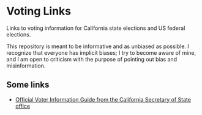 # Voting Links

Links to voting information for California state elections and US federal elections.

This repository is meant to be informative and as unbiased as possible. I recognize that everyone has implicit biases; I try to become aware of mine, and I am open to criticism with the purpose of pointing out bias and misinformation.

## Some links

- [Official Voter Information Guide from the California Secretary of State office](https://voterguide.sos.ca.gov/)
